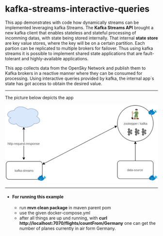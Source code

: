 # kafka-streams-interactive-queries

This app demonstrates with code how dynamically streams can be implemented leveraging kafka Streams. The **Kafka Streams API** brought a new kafka client that enables stateless and stateful processing of incomming datas, with state being stored internally.
That internal **state store** are key value stores, where the key will be on a certain partition. Each partion can be replicated to multiple brokers for failover. Thus using kafka streams it is possible to implement shared state applications that are fault-tolerant and highly-available applications.  

This app collects data from the OpenSky Network and publish them to Kafka brokers in a reactive manner where they can be consumed for processing. Using interactive queries provided by kafka, the internal app´s state has got access to obtain the desired value.

----
The picture below depicts the app

![](kafkastreamsinteractivequeries/src/main/resources/images/app-view.png)

----
- #### For running this example
  - run **mvn clean package** in maven parent pom 
  - use the given docker-compose.yml 
  - after all things are up und running, with **curl http://localhost:7070/flights/countFrom/Germany** one can get the number of planes currently in air form Germany.
